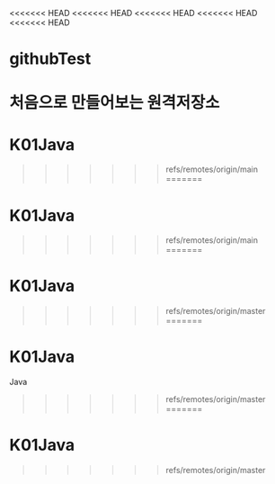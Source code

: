 <<<<<<< HEAD
<<<<<<< HEAD
<<<<<<< HEAD
<<<<<<< HEAD
<<<<<<< HEAD
# githubTest
처음으로 만들어보는 원격저장소
=======
# K01Java
>>>>>>> refs/remotes/origin/main
=======
# K01Java
>>>>>>> refs/remotes/origin/main
=======
# K01Java
>>>>>>> refs/remotes/origin/master
=======
# K01Java
Java
>>>>>>> refs/remotes/origin/master
=======
# K01Java
>>>>>>> refs/remotes/origin/master

